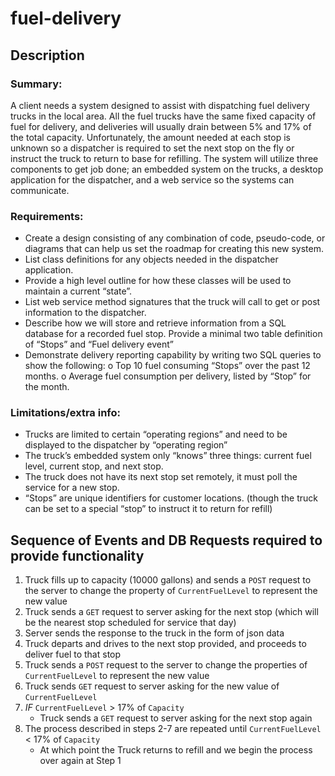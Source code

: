 # fuel-delivery

## Description

### Summary:
A client needs a system designed to assist with dispatching fuel delivery
trucks in the local area. All the fuel trucks have the same fixed capacity of fuel
for delivery, and deliveries will usually drain between 5% and 17% of the total
capacity. Unfortunately, the amount needed at each stop is unknown so a dispatcher
is required to set the next stop on the fly or instruct the truck to return to base
for refilling. The system will utilize three components to get job done; an embedded
system on the trucks, a desktop application for the dispatcher, and a web service so
the systems can communicate.

### Requirements:
- Create a design consisting of any combination of code, pseudo-code, or
diagrams that can help us set the roadmap for creating this new system.
- List class definitions for any objects needed in the dispatcher application.
- Provide a high level outline for how these classes will be used to maintain a
current “state”.
- List web service method signatures that the truck will call to get or post
information to the dispatcher.
- Describe how we will store and retrieve information from a SQL database for a
recorded fuel stop. Provide a minimal two table definition of “Stops” and
“Fuel delivery event”
- Demonstrate delivery reporting capability by writing two SQL queries to show
the following:
o Top 10 fuel consuming “Stops” over the past 12 months.
o Average fuel consumption per delivery, listed by “Stop” for the month.

### Limitations/extra info:
- Trucks are limited to certain “operating regions” and need to be displayed to
the dispatcher by “operating region”
- The truck’s embedded system only “knows” three things: current fuel level,
current stop, and next stop.
- The truck does not have its next stop set remotely, it must poll the service
for a new stop.
- “Stops” are unique identifiers for customer locations. (though the truck can
be set to a special “stop” to instruct it to return for refill)

## Sequence of Events and DB Requests required to provide functionality

1. Truck fills up to capacity (10000 gallons) and sends a `POST` request to the server to change the property of `CurrentFuelLevel` to represent the new value
2. Truck sends a `GET` request to server asking for the next stop (which will be the nearest stop scheduled for service that day)
3. Server sends the response to the truck in the form of json data
4. Truck departs and drives to the next stop provided, and proceeds to deliver fuel to that stop
5. Truck sends a `POST` request to the server to change the properties of `CurrentFuelLevel` to represent the new value
6. Truck sends `GET` request to server asking for the new value of `CurrentFuelLevel`
7. *IF* `CurrentFuelLevel` > 17% of `Capacity`
	- Truck sends a `GET` request to server asking for the next stop again
8. The process described in steps 2-7 are repeated until `CurrentFuelLevel` < 17% of `Capacity`
	- At which point the Truck returns to refill and we begin the process over again at Step 1

